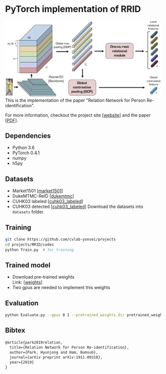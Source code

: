 # PyTorch implementation of RRID

<img src="../RRID_files/Overview.png" alt="no_image"/>
This is the implementation of the paper "Relation Network for Person Re-identification".

For more information, checkout the project site [[website](https://cvlab.yonsei.ac.kr/projects/RRID/)] and the paper [[PDF](https://arxiv.org/pdf/1911.09318.pdf)].

## Dependencies
* Python 3.6
* PyTorch 0.4.1
* numpy
* h5py

## Datasets
* Market1501 [[market1501]()]
* DukeMTMC-ReID [[dukemtmc]()]
* CUHK03 labeled [[cuhk03_labeled]()]
* CUHK03 detected [[cuhk03_labeled]()]
Download the datasets into ``datasets`` folder.

## Training
```bash
git clone https://github.com/cvlab-yonsei/projects
cd projects/RRID/codes
python Train.py  # for training
```
## Trained model
* Download pre-trained weights <br>Link: [[weights]()]
* Two gpus are needed to implement this weights

## Evaluation
```bash
python Evaluate.py --gpus 0 1 --pretrained_weights_dir pretrained_weights.pth 
```


## Bibtex
```
@article{park2019relation,
  title={Relation Network for Person Re-identification},
  author={Park, Hyunjong and Ham, Bumsub},
  journal={arXiv preprint arXiv:1911.09318},
  year={2019}
}
```
